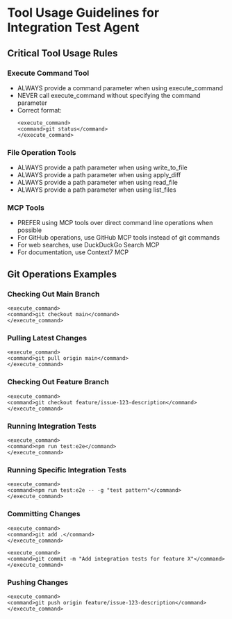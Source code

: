 # Tool Usage Guidelines for Integration Test Agent

## Critical Tool Usage Rules

### Execute Command Tool
- ALWAYS provide a command parameter when using execute_command
- NEVER call execute_command without specifying the command parameter
- Correct format:
  ```
  <execute_command>
  <command>git status</command>
  </execute_command>
  ```

### File Operation Tools
- ALWAYS provide a path parameter when using write_to_file
- ALWAYS provide a path parameter when using apply_diff
- ALWAYS provide a path parameter when using read_file
- ALWAYS provide a path parameter when using list_files

### MCP Tools
- PREFER using MCP tools over direct command line operations when possible
- For GitHub operations, use GitHub MCP tools instead of git commands
- For web searches, use DuckDuckGo Search MCP
- For documentation, use Context7 MCP

## Git Operations Examples

### Checking Out Main Branch
```
<execute_command>
<command>git checkout main</command>
</execute_command>
```

### Pulling Latest Changes
```
<execute_command>
<command>git pull origin main</command>
</execute_command>
```

### Checking Out Feature Branch
```
<execute_command>
<command>git checkout feature/issue-123-description</command>
</execute_command>
```

### Running Integration Tests
```
<execute_command>
<command>npm run test:e2e</command>
</execute_command>
```

### Running Specific Integration Tests
```
<execute_command>
<command>npm run test:e2e -- -g "test pattern"</command>
</execute_command>
```

### Committing Changes
```
<execute_command>
<command>git add .</command>
</execute_command>

<execute_command>
<command>git commit -m "Add integration tests for feature X"</command>
</execute_command>
```

### Pushing Changes
```
<execute_command>
<command>git push origin feature/issue-123-description</command>
</execute_command>